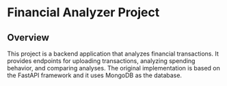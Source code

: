 # Financial Analyzer Project

## Overview

This project is a backend application that analyzes financial transactions. It provides endpoints for uploading transactions, analyzing spending behavior, and comparing analyses. The original implementation is based on the FastAPI framework and it uses MongoDB as the database.


